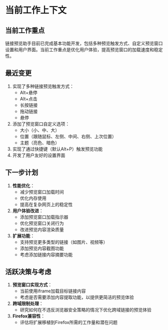# 当前工作上下文

## 当前工作重点
链接预览助手目前已完成基本功能开发，包括多种预览触发方式、自定义预览窗口设置和用户界面。当前工作重点是优化用户体验，提高预览窗口的加载速度和稳定性。

## 最近变更
1. 实现了多种链接预览触发方式：
   - Alt+悬停
   - Alt+点击
   - 长按链接
   - 拖动链接
   - 悬停
2. 添加了预览窗口自定义选项：
   - 大小（小、中、大）
   - 位置（跟随鼠标、左侧、中间、右侧、上次位置）
   - 主题（亮色、暗色）
3. 实现了通过快捷键（默认Alt+P）触发预览功能
4. 开发了用户友好的设置界面

## 下一步计划
1. **性能优化**：
   - 减少预览窗口加载时间
   - 优化内存使用
   - 提高在复杂网页上的稳定性
2. **用户体验改进**：
   - 添加预览窗口加载指示器
   - 优化预览窗口关闭行为
   - 改进预览内容渲染质量
3. **扩展功能**：
   - 支持预览更多类型的链接（如图片、视频等）
   - 添加预览内容截图功能
   - 考虑添加链接内容摘要功能

## 活跃决策与考虑
1. **预览窗口实现方式**：
   - 当前使用iframe加载目标链接内容
   - 考虑是否需要添加内容提取功能，以提供更简洁的预览体验
2. **跨域限制处理**：
   - 研究如何在不违反浏览器安全策略的情况下优化跨域链接的预览体验
3. **Firefox兼容性**：
   - 评估将扩展移植到Firefox所需的工作量和潜在问题